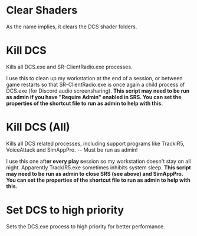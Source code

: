 # Clear Shaders

As the name implies, it clears the DCS shader folders.

# Kill DCS

Kills all DCS.exe and SR-ClientRadio.exe processes.

I use this to clean up my workstation at the end of a session, or between game restarts so that SR-ClientRadio.exe is once again a child process of DCS.exe (for Discord audio screensharing).
**This script may need to be run as admin if you have "Require Admin" enabled in SRS. You can set the properties of the shortcut file to run as admin to help with this.**

# Kill DCS (All)

Kills all DCS related processes, including support programs like TrackIR5, VoiceAttack and SimAppPro. -- Must be run as admin!

I use this one aft**er every play s**ession so my workstation doesn't stay on all night. Apparently TrackIR5.exe sometimes inhibits system sleep.
**This script may need to be run as admin to close SRS (see above) and SimAppPro. You can set the properties of the shortcut file to run as admin to help with this.**

# Set DCS to high priority

Sets the DCS.exe process to high priority for better performance.

